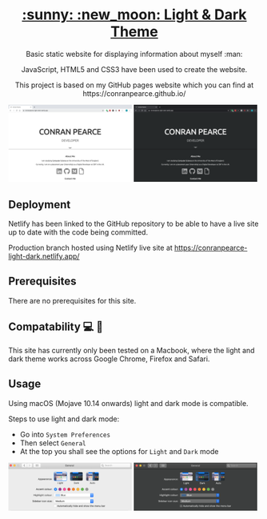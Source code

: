<h1 align="center">
  <a href="https://conranpearce-light-dark.netlify.app/">:sunny: :new_moon: Light & Dark Theme</a>
</h1>

<p align="center">Basic static website for displaying information about myself :man:</p>

<p align="center">JavaScript, HTML5 and CSS3 have been used to create the website.</p>

<p align="center">This project is based on my GitHub pages website which you can find at https://conranpearce.github.io/</p>

<p>
  <img width='49%' src="demo/demo-light.png"/>
  <img width='49%' src="demo/demo-dark.png"/>
</p>

## Deployment

Netlify has been linked to the GitHub repository to be able to have a live site up to date with the code being committed.

Production branch hosted using Netlify live site at https://conranpearce-light-dark.netlify.app/

## Prerequisites

There are no prerequisites for this site.

## Compatability :computer: :iphone:

This site has currently only been tested on a Macbook, where the light and dark theme works across Google Chrome, Firefox and Safari.

## Usage

Using macOS (Mojave 10.14 onwards) light and dark mode is compatible.

Steps to use light and dark mode:
- Go into ```System Preferences```
- Then select ```General```
- At the top you shall see the options for ```Light``` and ```Dark``` mode

<p>
  <img width='49%' src="demo/settings-light.png"/>
  <img width='49%' src="demo/settings-dark.png"/>
</p>
